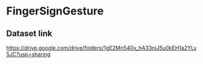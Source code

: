 # FingerSignGesture
## Dataset link

https://drive.google.com/drive/folders/1gE2Mn540v_hA33njJ5u0kEH1a2YLv5JC?usp=sharing
